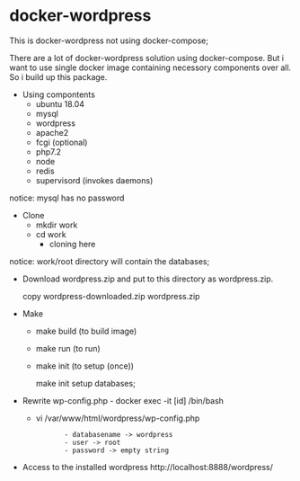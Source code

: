# docker-wordpress

This is docker-wordpress not using docker-compose;

There are a lot of docker-wordpress solution using docker-compose.
But i want to use single docker image containing necessory components over all.
So i build up this package.

- Using compontents
	- ubuntu 18.04
	- mysql
	- wordpress
	- apache2
	- fcgi (optional)
	- php7.2
	- node
	- redis
	- supervisord (invokes daemons)

notice: mysql has no password


- Clone
	- mkdir work
	- cd work
        - cloning here 

notice: work/root directory will contain the databases;

- Download wordpress.zip and put to this directory as wordpress.zip.
  
  copy wordpress-downloaded.zip wordpress.zip

- Make
	- make build (to build image) 
	- make run (to run)
	- make init (to setup (once))

        make init setup databases;

- Rewrite wp-config.php
        - docker exec -it [id] /bin/bash
	- vi /var/www/html/wordpress/wp-config.php
	
                 - databasename -> wordpress
                 - user -> root
                 - password -> empty string

- Access to the installed wordpress
	http://localhost:8888/wordpress/
